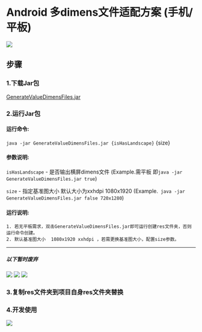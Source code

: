 # Android 多dimens文件适配方案 (手机/平板)
![](https://i.imgur.com/TpEbtzs.png)

## 步骤

### 1.下载Jar包 
[GenerateValueDimensFiles.jar](https://github.com/zzice/GenerateValueDimensFiles/blob/master/GenerateValueDimensFiles.jar?raw=true)
### 2.运行Jar包 

#### 运行命令: 

` java -jar GenerateValueDimensFiles.jar {isHasLandscape} ` {size}

#### 参数说明:	
`isHasLandscape` - 是否输出横屏dimens文件
(Example.需平板 即` java -jar GenerateValueDimensFiles.jar true `)

`size` - 指定基准图大小 默认大小为xxhdpi 1080x1920
(Example.` java -jar GenerateValueDimensFiles.jar false 720x1280`)

#### 运行说明: 
	1. 若无平板需求，双击GenerateValueDimensFiles.jar即可运行创建res文件夹，否则运行命令创建。
	2. 默认基准图大小  1080x1920 xxhdpi ，若需更换基准图大小，配置size参数。

------

##### 以下暂时废弃

![](https://i.imgur.com/Fe2sdth.png)
![](https://i.imgur.com/3Yi3opc.png)
![](https://i.imgur.com/R05fqvi.png)

### 3.复制res文件夹到项目自身res文件夹替换
### 4.开发使用
![](https://i.imgur.com/5KgzZul.png)

